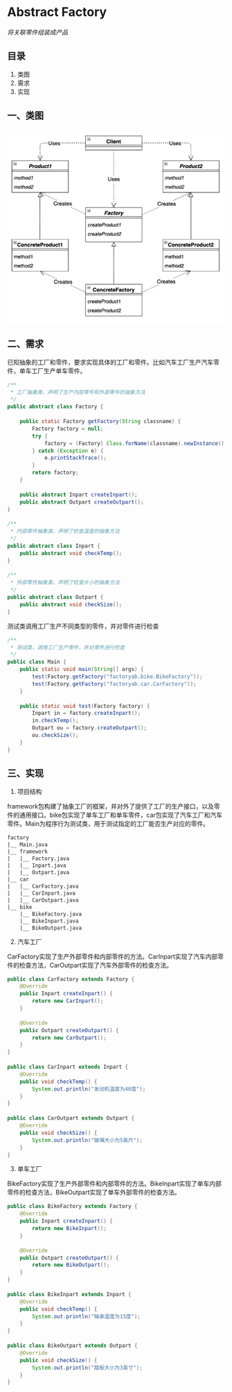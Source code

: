 # Abstract Factory

*将关联零件组装成产品*

## 目录

1. 类图
2. 需求
3. 实现



## 一、类图

![image-20220525213841196](image-20220525213841196.png)

## 二、需求

已知抽象的工厂和零件，要求实现具体的工厂和零件。比如汽车工厂生产汽车零件，单车工厂生产单车零件。

```java
/**
 * 工厂抽象类，声明了生产内部零件和外部零件的抽象方法
 */
public abstract class Factory {

    public static Factory getFactory(String classname) {
        Factory factory = null;
        try {
            factory = (Factory) Class.forName(classname).newInstance();
        } catch (Exception e) {
            e.printStackTrace();
        }
        return factory;
    }

    public abstract Inpart createInpart();
    public abstract Outpart createOutpart();
}

/**
 * 内部零件抽象类，声明了检查温度的抽象方法
 */
public abstract class Inpart {
    public abstract void checkTemp();
}

/**
 * 外部零件抽象类，声明了检查大小的抽象方法
 */
public abstract class Outpart {
    public abstract void checkSize();
}
```



测试类调用工厂生产不同类型的零件，并对零件进行检查

```java
/**
 * 测试类，调用工厂生产零件，并对零件进行检查
 */
public class Main {
    public static void main(String[] args) {
        test(Factory.getFactory("factoryab.bike.BikeFactory"));
        test(Factory.getFactory("factoryab.car.CarFactory"));
    }

    public static void test(Factory factory) {
        Inpart in = factory.createInpart();
        in.checkTemp();
        Outpart ou = factory.createOutpart();
        ou.checkSize();
    }
}
```



## 三、实现

1. 项目结构

framework包构建了抽象工厂的框架，并对外了提供了工厂的生产接口，以及零件的通用接口。bike包实现了单车工厂和单车零件，car包实现了汽车工厂和汽车零件。Main为程序行为测试类，用于测试指定的工厂能否生产对应的零件。

```
factory
|__	Main.java
|__	framework
|	|__	Factory.java
|	|__	Inpart.java
|	|__	Outpart.java
|__	car
|	|__	CarFactory.java
|	|__	CarInpart.java
|	|__	CarOutpart.java
|__	bike
	|__	BikeFactory.java
	|__	BikeInpart.java
	|__	BikeOutpart.java
```



2. 汽车工厂

CarFactory实现了生产外部零件和内部零件的方法。CarInpart实现了汽车内部零件的检查方法，CarOutpart实现了汽车外部零件的检查方法。

```java
public class CarFactory extends Factory {
    @Override
    public Inpart createInpart() {
        return new CarInpart();
    }

    @Override
    public Outpart createOutpart() {
        return new CarOutpart();
    }
}

public class CarInpart extends Inpart {
    @Override
    public void checkTemp() {
        System.out.println("发动机温度为40度");
    }
}

public class CarOutpart extends Outpart {
    @Override
    public void checkSize() {
        System.out.println("玻璃大小为5英尺");
    }
}
```



3. 单车工厂

BikeFactory实现了生产外部零件和内部零件的方法。BikeInpart实现了单车内部零件的检查方法，BikeOutpart实现了单车外部零件的检查方法。

```java
public class BikeFactory extends Factory {
    @Override
    public Inpart createInpart() {
        return new BikeInpart();
    }

    @Override
    public Outpart createOutpart() {
        return new BikeOutpart();
    }
}

public class BikeInpart extends Inpart {
    @Override
    public void checkTemp() {
        System.out.println("轴承温度为15度");
    }
}

public class BikeOutpart extends Outpart {
    @Override
    public void checkSize() {
        System.out.println("踏板大小为3英寸");
    }
}
```

